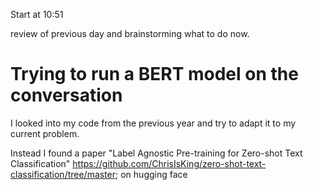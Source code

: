 Start at 10:51

review of previous day and brainstorming what to do now.

# Trying to run a BERT model on the conversation
I looked into my code from the previous year and try to adapt it to my current problem.

Instead I found a paper "Label Agnostic Pre-training for Zero-shot Text Classification"
https://github.com/ChrisIsKing/zero-shot-text-classification/tree/master; on hugging face